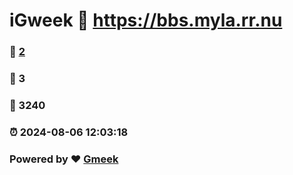 # iGweek :link: https://bbs.myla.rr.nu 
### :page_facing_up: [2](https://bbs.myla.rr.nu/tag.html) 
### :speech_balloon: 3 
### :hibiscus: 3240 
### :alarm_clock: 2024-08-06 12:03:18 
### Powered by :heart: [Gmeek](https://github.com/Meekdai/Gmeek)
